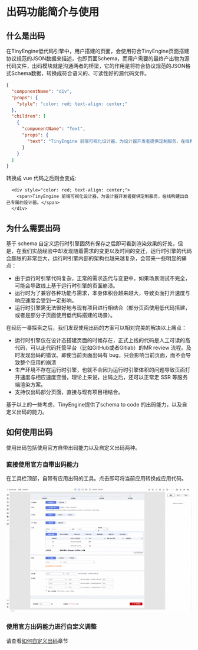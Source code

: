 # 出码功能简介与使用

## 什么是出码

在TinyEngine低代码引擎中，用户搭建的页面，会使用符合TinyEngine页面搭建协议规范的JSON数据来描述，也即页面Schema，而用户需要的最终产出物为源代码文件，出码模块就是沟通两者的桥梁，它的作用是将符合协议规范的JSON格式Schema数据，转换成符合语义的、可读性好的源代码文件。

```json
{
  "componentName": "div",
  "props": {
    "style": "color: red; text-align: center;"
  },
  "children": [
    {
      "componentName": "Text",
      "props": {
        "text": "TinyEngine 前端可视化设计器，为设计器开发者提供定制服务，在线构建出自己专属的设计器。"
      }
    }
  ]
}
```

转换成 vue 代码之后则会变成:

```vue
  <div style="color: red; text-align: center;">
    <span>TinyEngine 前端可视化设计器，为设计器开发者提供定制服务，在线构建出自己专属的设计器。</span>
  </div>
```

## 为什么需要出码

基于 schema 自定义运行时引擎固然有保存之后即可看到渲染效果的好处，但是，在我们实战经验中却发现随着需求的变更以及时间的变迁，运行时引擎的代码会膨胀的非常巨大，运行时引擎内部的架构也越来越复杂，会带来一些明显的痛点：

- 由于运行时引擎代码复杂，正常的需求迭代与变更中，如果场景测试不完全，可能会导致线上基于运行时引擎的页面崩溃。
- 运行时为了兼容各种功能与需求，本身体积会越来越大，导致页面打开速度与响应速度会受到一定影响。
- 运行时引擎需无法很好地与现有项目进行相结合（部分页面使用低代码搭建，或者是部分子页面使用低代码搭建的场景）。

在经历一番探索之后，我们发现使用出码的方案可以相对完美的解决以上痛点：

- 运行时引擎仅在设计态搭建页面的时候存在，正式上线的代码是人工可读的高代码，可以走代码托管平台（比如GitHub或者Gitlab）的MR review 流程。及时发现出码的错误。即使当前页面出码有 bug，只会影响当前页面，而不会导致整个应用的崩溃
- 生产环境不存在运行时引擎，也就不会因为运行时引擎体积的问题导致页面打开速度与相应速度变慢，理论上来说，出码之后，还可以正常走 SSR 等服务端渲染方案。
- 支持仅出码部分页面，直接与现有项目相结合。

基于以上的一些考虑，TinyEngine提供了schema to code 的出码能力，以及自定义出码的能力。

## 如何使用出码

使用出码包括使用官方自带出码能力以及自定义出码两种。

### 直接使用官方自带出码能力

在工具栏顶部，自带有应用出码的工具。点击即可将当前应用转换成应用代码。

![应用出码示例](./imgs/exportcode.gif)

### 使用官方出码能力进行自定义调整

请查看[如何自定义出码](./如何自定义出码.md)章节
